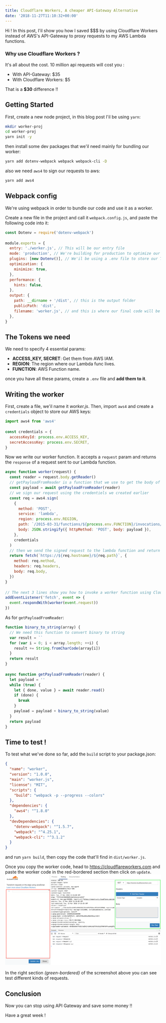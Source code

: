 ```yaml
---
title: Cloudflare Workers, A cheaper API-Gateway Alternative
date: '2018-11-27T11:10:32+00:00'
---
```


Hi ! In this post, I'il show you how I saved $$$ by using Cloudflare Workers instead of AWS's API-Gateway to proxy requests to my AWS Lambda functions.

### Why use Cloudflare Workers ?

It's all about the cost. 10 million api requests will cost you :

- With API-Gateway: $35
- With Cloudflare Workers: $5

That is a **$30** difference !!

## Getting Started

First, create a new node project, in this blog post I'il be using `yarn`:

```bash
mkdir worker-proj
cd worker-proj
yarn init -y
```

then install some dev packages that we'il need mainly for bundling our worker:

```bash
yarn add dotenv-webpack webpack webpack-cli -D
```

also we need `aws4` to sign our requests to aws:

```bash
yarn add aws4
```

## Webpack config

We're using webpack in order to bundle our code and use it as a worker.

Create a new file in the project and call it `webpack.config.js`, and paste the following code into it:

```javascript
const Dotenv = require('dotenv-webpack')

module.exports = {
  entry: './worker.js', // This will be our entry file
  mode: 'production', // We're building for production to optimize our worker
  plugins: [new Dotenv()], // We'il be using a .env file to store our TOKENS
  optimization: {
    minimize: true,
  },
  performance: {
    hints: false,
  },
  output: {
    path: __dirname + '/dist', // this is the output folder
    publicPath: 'dist',
    filename: 'worker.js', // and this is where our final code will be at.
  },
}
```

## The Tokens we need

We need to specify 4 essential params:

- **ACCESS_KEY, SECRET**: Get them from AWS IAM.
- **REGION**: The region where our Lambda func lives.
- **FUNCTION**: AWS Function name.

once you have all these params, create a `.env` file and **add them to it**.

## Writing the worker

First, create a file, we'il name it _worker.js_.
Then, import `aws4` and create a `credentials` object to store our AWS keys:

```javascript
import aws4 from 'aws4'

const credentials = {
  accessKeyId: process.env.ACCESS_KEY,
  secretAccessKey: process.env.SECRET,
}
```

Now we write our worker function. It accepts a `request` param and returns the `response` of a request sent to our Lambda function.

```javascript
async function worker(request) {
  const reader = request.body.getReader()
  // getPayloadFromReader is a function that we use to get the body of a request
  const payload = await getPayloadFromReader(reader)
  // we sign our request using the credentiels we created earlier
  const req = aws4.sign(
    {
      method: 'POST',
      service: 'lambda',
      region: process.env.REGION,
      path: `/2015-03-31/functions/${process.env.FUNCTION}/invocations/`,
      body: JSON.stringify({ httpMethod: 'POST', body: payload }),
    },
    credentials
  )
  // then we send the signed request to the lambda function and return the response
  return fetch(`https://${req.hostname}/${req.path}`, {
    method: req.method,
    headers: req.headers,
    body: req.body,
  })
}

// The next 3 lines show you how to invoke a worker function using Cloudflare Workers
addEventListener('fetch', event => {
  event.respondWith(worker(event.request))
})
```

As for `getPayloadFromReader`:

```javascript
function binary_to_string(array) {
  // We need this function to convert binary to string
  var result = ``
  for (var i = 0; i < array.length; ++i) {
    result += String.fromCharCode(array[i])
  }
  return result
}

async function getPayloadFromReader(reader) {
  let payload = ''
  while (true) {
    let { done, value } = await reader.read()
    if (done) {
      break
    }
    payload = payload + binary_to_string(value)
  }
  return payload
}
```

## Time to test !

To test what we've done so far, add the `build` script to your package.json:

```json
{
  "name": "worker",
  "version": "1.0.0",
  "main": "worker.js",
  "license": "MIT",
  "scripts": {
    "build": "webpack -p --progress --colors"
  },
  "dependencies": {
    "aws4": "^1.8.0"
  },
  "devDependencies": {
    "dotenv-webpack": "^1.5.7",
    "webpack": "^4.25.1",
    "webpack-cli": "^3.1.2"
  }
}
```

and run `yarn build`, then copy the code that'Il find in `dist/worker.js`.

Once you copy the worker code, head to https://cloudflareworkers.com and paste the worker code in the red-bordered section then click on `update`.
![CloudflareWorkers.com](./cloudflare-workder-screenshot.png)

In the right section _(green-bordered)_ of the screenshot above you can see test different kinds of requests.

## Conclusion

Now you can stop using API Gateway and save some money !!

Have a great week !
